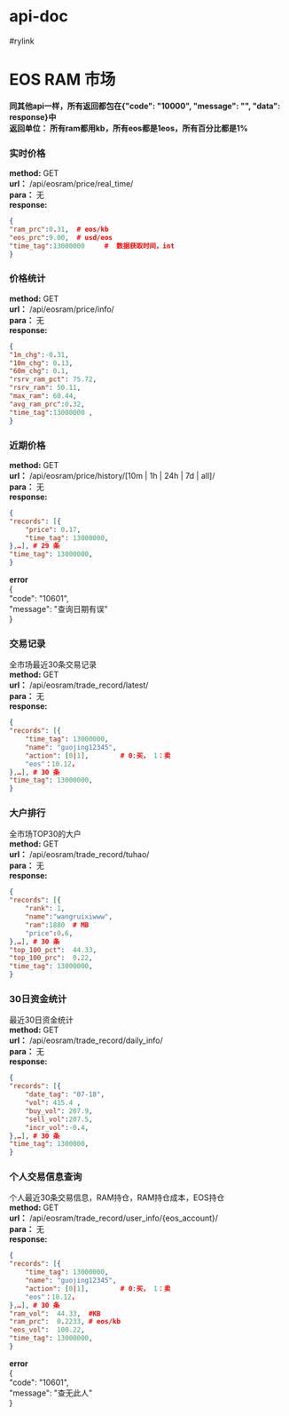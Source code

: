 # api-doc     
#rylink     
# EOS RAM 市场     
  
**同其他api一样，所有返回都包在{"code": "10000", "message": "", "data": response}中**    
**返回单位： 所有ram都用kb，所有eos都是1eos，所有百分比都是1%**    
     
### 实时价格     
**method:**  GET     
**url：**   /api/eosram/price/real_time/     
**para：** 无     
**response:**     
```json
{     
"ram_prc":0.31,  # eos/kb     
"eos_prc":9.00,  # usd/eos     
"time_tag":13000000     #  数据获取时间，int     
}     
```
     
     
### 价格统计     
**method:**  GET     
**url：**   /api/eosram/price/info/     
**para：** 无     
**response:**     
```json
{     
"1m_chg":-0.31,       
"10m_chg": 0.13,     
"60m_chg": 0.1,     
"rsrv_ram_pct": 75.72,     
"rsrv_ram": 50.11,     
"max_ram": 60.44,     
"avg_ram_prc":0.32,     
"time_tag":13000000 ,     
}     
```
     
     
### 近期价格     
**method:**  GET     
**url：**   /api/eosram/price/history/[10m | 1h | 24h | 7d | all]/     
**para：** 无     
**response:**     
```json
{     
"records": [{     
    "price": 0.17,     
    "time_tag": 13000000,     
},…], # 29 条     
"time_tag": 13000000,     
}     
```
**error**     
{  
    "code": "10601",  
    "message": "查询日期有误"  
}  
     
### 交易记录     
全市场最近30条交易记录     
**method:**  GET     
**url：**   /api/eosram/trade_record/latest/     
**para：** 无     
**response:**     
```json
{     
"records": [{     
    "time_tag": 13000000,     
    "name": "guojing12345",     
    "action": [0|1],        # 0:买， 1：卖     
    "eos"：10.12，     
},…], # 30 条     
"time_tag": 13000000,     
}     
```
     
     
### 大户排行     
全市场TOP30的大户     
**method:**  GET     
**url：**   /api/eosram/trade_record/tuhao/     
**para：** 无     
**response:**     
```json
{     
"records": [{     
    "rank": 1,     
    "name":"wangruixiwww",     
    "ram":1880  # MB     
    "price":0.6,     
},…], # 30 条     
"top_100_pct":  44.33,     
"top_100_prc":  0.22,     
"time_tag": 13000000,     
}     
```
     
### 30日资金统计     
最近30日资金统计     
**method:**  GET     
**url：**   /api/eosram/trade_record/daily_info/     
**para：** 无     
**response:**     
```json
{     
"records": [{     
    "date_tag": "07-18",     
    "vol": 415.4 ,       
    "buy_vol": 207.9,     
    "sell_vol":207.5,     
    "incr_vol":-0.4,     
},…], # 30 条     
"time_tag": 1300000,  
}     
```
     
     
### 个人交易信息查询     
个人最近30条交易信息，RAM持仓，RAM持仓成本，EOS持仓     
**method:**  GET     
**url：**   /api/eosram/trade_record/user_info/{eos_account}/     
**para：** 无     
**response:**     
```json
{     
"records": [{     
    "time_tag": 13000000,     
    "name": "guojing12345",     
    "action": [0|1],        # 0:买， 1：卖     
    "eos"：10.12，     
},…], # 30 条     
"ram_vol":  44.33,  #KB     
"ram_prc":  0.2233, # eos/kb     
"eos_vol":  100.22,     
"time_tag": 13000000,     
}     
```
**error**    
{  
    "code": "10601",  
    "message": "查无此人"  
}  
